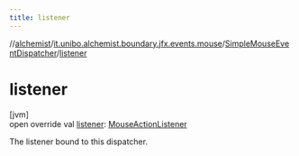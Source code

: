 ```yaml
---
title: listener
---
```

//[alchemist](../../../index.html)/[it.unibo.alchemist.boundary.jfx.events.mouse](../index.html)/[SimpleMouseEventDispatcher](index.html)/[listener](listener.html)



# listener



[jvm]\
open override val [listener](listener.html): [MouseActionListener](../-mouse-action-listener/index.html)



The listener bound to this dispatcher.




